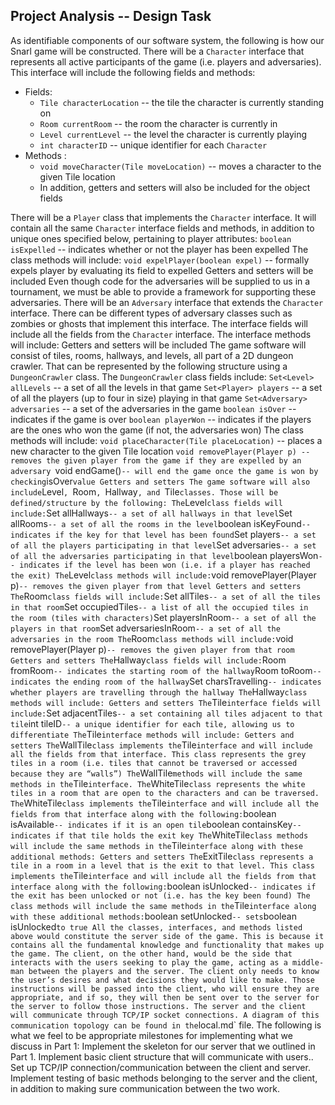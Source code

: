 ## Project Analysis -- Design Task

As identifiable components of our software system, the following is how our Snarl game will be constructed. There will be a `Character` interface that represents all active participants of the game (i.e. players and adversaries). This interface will include the following fields and methods:

* Fields:
    * `Tile characterLocation` -- the tile the character is currently standing on
    * `Room currentRoom` -- the room the character is currently in
    * `Level currentLevel` -- the level the character is currently playing
    * `int characterID` -- unique identifier for each `Character`
* Methods :
    * `void moveCharacter(Tile moveLocation)` -- moves a character to the given Tile location
    * In addition, getters and setters will also be included for the object fields
    
There will be a `Player` class that implements the `Character` interface. It will contain all the same `Character` interface fields and methods, in addition to unique ones specified below, pertaining to player attributes:
`boolean isExpelled` -- indicates whether or not the player has been expelled
The class methods will include: 
`void expelPlayer(boolean expel)` -- formally expels player by evaluating its field to expelled
Getters and setters will be included
Even though code for the adversaries will be supplied to us in a tournament, we must be able to provide a framework for supporting these adversaries. There will be an `Adversary` interface that extends the `Character` interface. There can be different types of adversary classes such as zombies or ghosts that implement this interface. 
The interface fields will include all the fields from the `Character` interface.
The interface methods will include:
Getters and setters will be included
The game software will consist of tiles, rooms, hallways, and levels, all part of a 2D dungeon crawler. That can be represented by the following structure using a `DungeonCrawler` class.
The `DungeonCrawler` class fields include:
`Set<Level> allLevels` -- a set of all the levels in that game
`Set<Player> players` -- a set of all the players (up to four in size) playing in that game
`Set<Adversary> adversaries` -- a set of the adversaries in the game
`boolean isOver` -- indicates if the game is over
`boolean playerWon` -- indicates if the players are the ones who won the game (if not, the adversaries won)
The class methods will include:
`void placeCharacter(Tile placeLocation)` -- places a new character to the given Tile location
`void removePlayer(Player p) -- removes the given player from the game if they are expelled by an adversary
`void endGame()` -- will end the game once the game is won by checking `isOver` value
Getters and setters
The game software will also include `Level`, `Room`, `Hallway`, and `Tile` classes. Those will be defined/structure by the following:
The `Level` class fields will include:
`Set<Hallway> allHallways` -- a set of all hallways in that level
`Set<Room> allRooms` -- a set of all the rooms in the level
`boolean isKeyFound` -- indicates if the key for that level has been found
`Set<Player> players` -- a set of all the players participating in that level
`Set<Adversary> adversaries` -- a set of all the adversaries participating in that level
`boolean playersWon` -- indicates if the level has been won (i.e. if a player has reached the exit)
The `Level` class methods will include:
`void removePlayer(Player p)` -- removes the given player from that level
Getters and setters
The `Room` class fields will include:
`Set<Tile> allTiles` -- a set of all the tiles in that room
`Set<Tile> occupiedTiles` -- a list of all the occupied tiles in the room (tiles with characters)
`Set<Player> playersInRoom` -- a set of all the players in that room
`Set<Adversary> adversariesInRoom` -- a set of all the adversaries in the room
The `Room` class methods will include:
`void removePlayer(Player p)` -- removes the given player from that room
Getters and setters
The `Hallway` class fields will include:
`Room fromRoom` -- indicates the starting room of the hallway
`Room toRoom` -- indicates the ending room of the hallway
`Set<Character> charsTravelling` -- indicates whether players are travelling through the hallway
The `Hallway` class methods will include:
Getters and setters
The `Tile` interface fields will include:
`Set<Tile> adjacentTiles` -- a set containing all tiles adjacent to that tile
`int tileID` -- a unique identifier for each tile, allowing us to differentiate
The `Tile` interface methods will include:
Getters and setters
The `WallTile` class implements the `Tile` interface and will include all the fields from that interface. This class represents the grey tiles in a room (i.e. tiles that cannot be traversed or accessed because they are “walls”) The `WallTile` methods will include the same methods in the `Tile` interface.
The `WhiteTile` class represents the white tiles in a room that are open to the characters and can be traversed. The `WhiteTile` class implements the `Tile` interface and will include all the fields from that interface along with the following:
`boolean isAvailable` -- indicates if it is an open tile
`boolean containsKey` -- indicates if that tile holds the exit key
The `WhiteTile` class methods will include the same methods in the `Tile` interface along with these additional methods:
Getters and setters
The `ExitTile` class represents a tile in a room in a level that is the exit to that level. This class implements the `Tile` interface and will include all the fields from that interface along with the following:
`boolean isUnlocked` -- indicates if the exit has been unlocked or not (i.e. has the key been found)
The class methods will include the same methods in the `Tile` interface along with these additional methods:
`boolean setUnlocked` -- sets `boolean isUnlocked` to true
All the classes, interfaces, and methods listed above would constitute the server side of the game. This is because it contains all the fundamental knowledge and functionality that makes up the game. The client, on the other hand, would be the side that interacts with the users seeking to play the game, acting as a middle-man between the players and the server. The client only needs to know the user’s desires and what decisions they would like to make. Those instructions will be passed into the client, who will ensure they are appropriate, and if so, they will then be sent over to the server for the server to follow those instructions. The server and the client will communicate through TCP/IP socket connections. A diagram of this communication topology can be found in the `local.md` file. 
The following is what we feel to be appropriate milestones for implementing what we discuss in Part 1:
Implement the skeleton for our server that we outlined in Part 1.
Implement basic client structure that will communicate with users..
Set up TCP/IP connection/communication between the client and server.
Implement testing of basic methods belonging to the server and the client, in addition to making sure communication between the two work.



